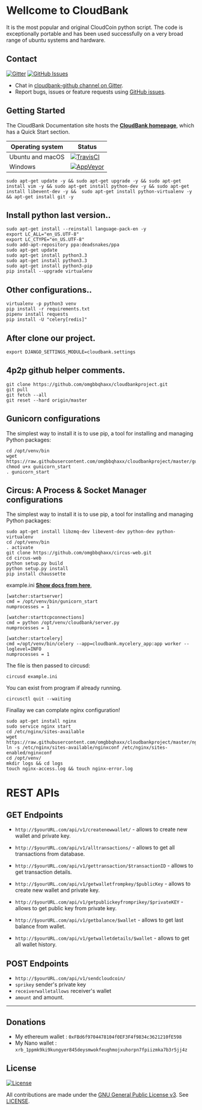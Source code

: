 # Wellcome to CloudBank

It is the most popular and original CloudCoin python script. The code is exceptionally portable and has been used successfully on a very broad range of ubuntu systems and hardware.

## Contact

[![Gitter](https://img.shields.io/gitter/room/nwjs/nw.js.svg)](https://gitter.im/cloudbank-github/)
[![GitHub Issues](https://img.shields.io/badge/open%20issues-0-yellow.svg)](https://github.com/omgbbqhaxx/CloudBank/issues)

- Chat in [cloudbank-github channel on Gitter](https://gitter.im/cloudbank-github).
- Report bugs, issues or feature requests using [GitHub issues](issues/new).



## Getting Started

The CloudBank Documentation site hosts the **[CloudBank homepage](http://cloudbankproject.com/)**, which
has a Quick Start section.

Operating system | Status
---------------- | ----------
Ubuntu and macOS | [![TravisCI](https://img.shields.io/badge/build-passing-brightgreen.svg)](https://travis-ci.org/cloudbank/cloudbank-github)
Windows          | [![AppVeyor](https://img.shields.io/badge/build-passing-brightgreen.svg)](https://ci.appveyor.com/project/cloudbank/cloudbank-github)


```shell
sudo apt-get update -y && sudo apt-get upgrade -y && sudo apt-get install vim -y && sudo apt-get install python-dev -y && sudo apt-get install libevent-dev -y &&  sudo apt-get install python-virtualenv -y && apt-get install git -y
```



## Install python last version..

```shell
sudo apt-get install --reinstall language-pack-en -y
export LC_ALL="en_US.UTF-8"
export LC_CTYPE="en_US.UTF-8"
sudo add-apt-repository ppa:deadsnakes/ppa
sudo apt-get update
sudo apt-get install python3.3
sudo apt-get install python3.3
sudo apt-get install python3-pip
pip install --upgrade virtualenv
```

## Other configurations..

```shell
virtualenv -p python3 venv
pip install -r requirements.txt
pipenv install requests
pip install -U "celery[redis]"
```


## After clone our project.

```shell
export DJANGO_SETTINGS_MODULE=cloudbank.settings
```



## 4p2p github helper comments.

```shell
git clone https://github.com/omgbbqhaxx/cloudbankproject.git
git pull
git fetch --all
git reset --hard origin/master
```







## Gunicorn configurations
The simplest way to install it is to use pip, a tool for installing and managing Python packages:
```shell
cd /opt/venv/bin
wget https://raw.githubusercontent.com/omgbbqhaxx/cloudbankproject/master/gunicorn_start
chmod u+x gunicorn_start
. gunicorn_start
```

## Circus: A Process & Socket Manager configurations
The simplest way to install it is to use pip, a tool for installing and managing Python packages:
```shell
sudo apt-get install libzmq-dev libevent-dev python-dev python-virtualenv
cd /opt/venv/bin
. activate
git clone https://github.com/omgbbqhaxx/circus-web.git
cd circus-web
python setup.py build
python setup.py install
pip install chaussette
```



example.ini  **[Show docs from here](https://circus.readthedocs.io/en/latest/installation/)**,
```shell
[watcher:startserver]
cmd = /opt/venv/bin/gunicorn_start
numprocesses = 1

[watcher:starttcpconnections]
cmd = python /opt/venv/cloudbank/server.py
numprocesses = 1

[watcher:startcelery]
cmd =/opt/venv/bin/celery --app=cloudbank.mycelery_app:app worker --loglevel=INFO
numprocesses = 1
```



The file is then passed to circusd:
```shell
circusd example.ini
```

You can exist from program if already running.
```shell
circusctl quit --waiting
```


Finallay we can complate nginx configuration!
```shell
sudo apt-get install nginx
sudo service nginx start
cd /etc/nginx/sites-available
wget https://raw.githubusercontent.com/omgbbqhaxx/cloudbankproject/master/nginxconf
ln -s /etc/nginx/sites-available/nginxconf /etc/nginx/sites-enabled/nginxconf 
cd /opt/venv/
mkdir logs && cd logs
touch nginx-access.log && touch nginx-error.log
```


# REST APIs

## GET Endpoints
 * `http://$yourURL.com/api/v1/createnewwallet/` - allows to create new wallet and private key.

 * `http://$yourURL.com/api/v1/alltransactions/` - allows to get all transactions from database.

 * `http://$yourURL.com/api/v1/gettransaction/$transactionID` - allows to get transaction details.

 * `http://$yourURL.com/api/v1/getwalletfrompkey/$publicKey` - allows to create new wallet and private key.

 * `http://$yourURL.com/api/v1/getpublickeyfromprikey/$privateKEY` - allows to get public key from private key.

 * `http://$yourURL.com/api/v1/getbalance/$wallet` - allows to get last balance from wallet.

 *  `http://$yourURL.com/api/v1/getwalletdetails/$wallet` - allows to get all wallet history.





## POST Endpoints
  * `http://$yourURL.com/api/v1/sendcloudcoin/`
  * `sprikey` sender's private key
  * `receiverwalletallows`  receiver's wallet
  * `amount`  and amount.
  ___


## Donations
  * My ethereum wallet : `0xFBd6f9704478104f0EF3F4f9834c3621210fE598`
  * My Nano wallet : `xrb_1ppmk9ki9kungyer845deysmwokfeughmojxuhorpn7fpiizmka7b3r5jj4z`

## License

[![License](https://img.shields.io/github/license/ethereum/cpp-ethereum.svg)](LICENSE)

All contributions are made under the [GNU General Public License v3](https://www.gnu.org/licenses/gpl-3.0.en.html). See [LICENSE](LICENSE).
